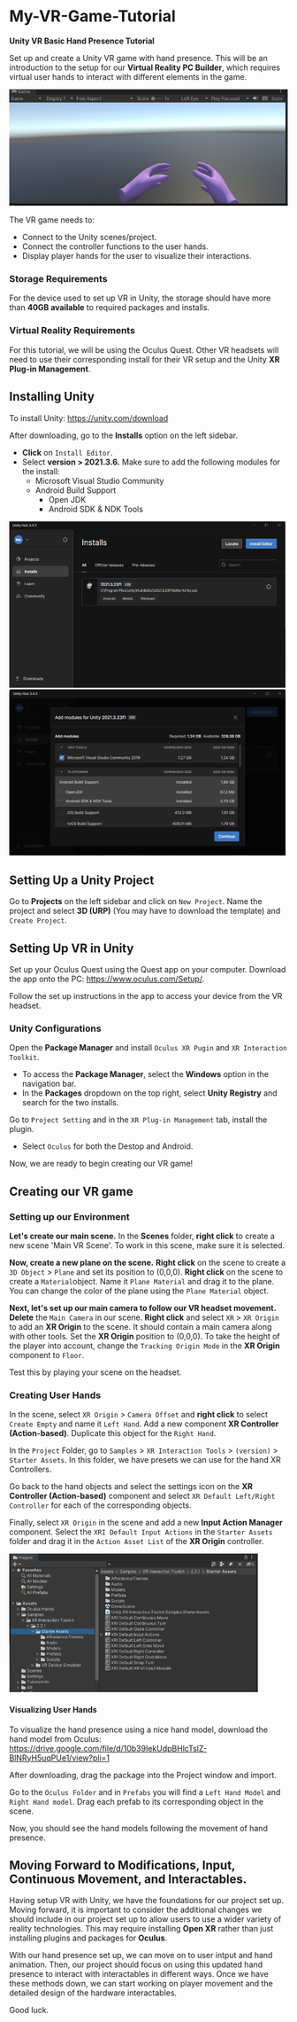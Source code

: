 # My-VR-Game-Tutorial
**Unity VR Basic Hand Presence Tutorial**

Set up and create a Unity VR game with hand presence. This will be an introduction to the setup for our **Virtual Reality PC Builder**, which requires virtual user hands to interact with different elements in the game. 

<img src="https://github.com/mmaguilar/My-VR-Game-Tutorial/blob/main/READMEImages/Screenshot%202023-04-30%20220048.png">

The VR game needs to: 
* Connect to the Unity scenes/project.
* Connect the controller functions to the user hands. 
* Display player hands for the user to visualize their interactions. 


### Storage Requirements
For the device used to set up VR in Unity, the storage should have more than **40GB available** to required packages and installs. 

### Virtual Reality Requirements
For this tutorial, we will be using the Oculus Quest. Other VR headsets will need to use their corresponding install for their VR setup and the Unity **XR Plug-in Management**.

## Installing Unity 
To install Unity: https://unity.com/download 

After downloading, go to the **Installs** option on the left sidebar. 
- **Click** on `Install Editor`.
- Select **version > 2021.3.6.** Make sure to add the following modules for the install: 
     * Microsoft Visual Studio Community
     * Android Build Support 
        * Open JDK 
        * Android SDK & NDK Tools
        
<img src="https://github.com/mmaguilar/My-VR-Game-Tutorial/blob/main/READMEImages/Screenshot%202023-04-30%20182159.png" width="500" height="300"> <img src="https://github.com/mmaguilar/My-VR-Game-Tutorial/blob/main/READMEImages/Screenshot%202023-04-30%20182146.png" width="500" height="300">

## Setting Up a Unity Project
Go to **Projects** on the left sidebar and click on `New Project`.
Name the project and select **3D (URP)** (You may have to download the template) and `Create Project`.

## Setting Up VR in Unity 
Set up your Oculus Quest using the Quest app on your computer. 
Download the app onto the PC:  https://www.oculus.com/Setup/.

Follow the set up instructions in the app to access your device from the VR headset.

### Unity Configurations
Open the **Package Manager** and install `Oculus XR Pugin` and `XR Interaction Toolkit`.
  * To access the **Package Manager**, select the **Windows** option in the navigation bar.
  * In the **Packages** dropdown on the top right, select **Unity Registry** and search for the two installs.
  
Go to `Project Setting` and in the `XR Plug-in Management` tab, install the plugin.
  * Select `Oculus` for both the Destop and Android. 
  
Now, we are ready to begin creating our VR game!

## Creating our VR game 

### Setting up our Environment
**Let's create our main scene.**
In the **Scenes** folder, **right click** to create a new scene 'Main VR Scene'.
To work in this scene, make sure it is selected.
  
**Now, create a new plane on the scene.**
**Right click** on the scene to create a `3D Object` > `Plane` and set its position to (0,0,0).
**Right click** on the scene to create a `Material`object. Name it `Plane Material` and drag it to the plane. 
You can change the color of the plane using the `Plane Material` object.
  
**Next, let's set up our main camera to follow our VR headset movement.**
**Delete** the `Main Camera` in our scene.
**Right click** and select `XR` > `XR Origin` to add an **XR Origin** to the scene. It should contain a main camera along with other tools. 
Set the **XR Origin** position to (0,0,0).
To take the height of the player into account, change the `Tracking Origin Mode` in the **XR Origin** component to `Floor`.
    
Test this by playing your scene on the headset. 

### Creating User Hands 
In the scene, select `XR Origin` > `Camera Offset` and **right click** to select `Create Empty` and name it `Left Hand`.
Add a new component **XR Controller (Action-based)**.
Duplicate this object for the `Right Hand`.

In the `Project` Folder, go to `Samples` > `XR Interaction Tools` > `(version)` > `Starter Assets`.
In this folder, we have presets we can use for the hand XR Controllers. 

Go back to the hand objects and select the settings icon on the **XR Controller (Action-based)** component and select `XR Default Left/Right Controller` for each of the corresponding objects. 

Finally, select `XR Origin` in the scene and add a new **Input Action Manager** component. 
Select the `XRI Default Input Actions` in the `Starter Assets` folder and drag it in the `Action Asset List` of the **XR Origin** controller.

<img src="https://github.com/mmaguilar/My-VR-Game-Tutorial/blob/main/READMEImages/Screenshot%202023-04-30%20185325.png" width="450" height="250">
  
#### Visualizing User Hands 
To visualize the hand presence using a nice hand model, download the hand model from Oculus: https://drive.google.com/file/d/10b39IekUdpBHlcTslZ-BlNRyH5uqPUe1/view?pli=1 

After downloading, drag the package into the Project window and import. 

Go to the `Oculus Folder` and in `Prefabs` you will find a `Left Hand Model` and `Right Hand model`.
Drag each prefab to its corresponding object in the scene. 
  
Now, you should see the hand models following the movement of hand presence.

## Moving Forward to Modifications, Input, Continuous Movement, and Interactables.

Having setup VR with Unity, we have the foundations for our project set up. Moving forward, it is important to consider the additional changes we should include in our project set up to allow users to use a wider variety of reality technologies. This may require installing **Open XR** rather than just installing plugins and packages for **Oculus**. 

With our hand presence set up, we can move on to user intput and hand animation. Then, our project should focus on using this updated hand presence to interact with interactables in different ways. Once we have these methods down, we can start working on player movement and the detailed design of the hardware interactables. 

Good luck. 

  
 
 
